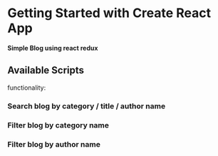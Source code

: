 # Getting Started with Create React App

<b>Simple Blog using react redux</b>

## Available Scripts

functionality:

### Search blog by category / title / author name
### Filter blog by category name 
### Filter blog by author name
